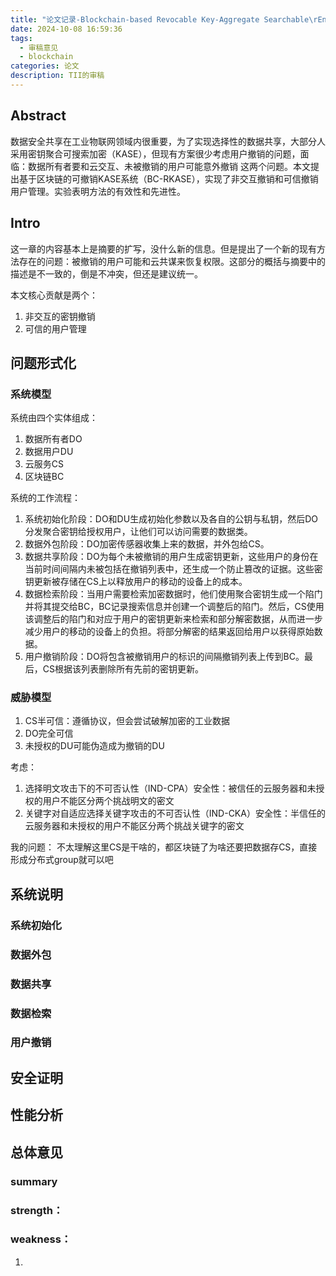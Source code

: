 ```yaml
---
title: "论文记录-Blockchain-based Revocable Key-Aggregate Searchable\rEncryption for Group Data Sharing in Cloud-Assisted\rIndustrial IoT"
date: 2024-10-08 16:59:36
tags:
  - 审稿意见
  - blockchain
categories: 论文
description: TII的审稿
---
```

## Abstract
数据安全共享在工业物联网领域内很重要，为了实现选择性的数据共享，大部分人采用密钥聚合可搜索加密（KASE），但现有方案很少考虑用户撤销的问题，面临：数据所有者要和云交互、未被撤销的用户可能意外撤销 这两个问题。本文提出基于区块链的可撤销KASE系统（BC-RKASE），实现了非交互撤销和可信撤销用户管理。实验表明方法的有效性和先进性。

 ## Intro
这一章的内容基本上是摘要的扩写，没什么新的信息。但是提出了一个新的现有方法存在的问题：被撤销的用户可能和云共谋来恢复权限。这部分的概括与摘要中的描述是不一致的，倒是不冲突，但还是建议统一。

本文核心贡献是两个：
1. 非交互的密钥撤销
2. 可信的用户管理

## 问题形式化
### 系统模型
系统由四个实体组成：
1. 数据所有者DO
2. 数据用户DU
3. 云服务CS
4. 区块链BC

系统的工作流程：
1. 系统初始化阶段：DO和DU生成初始化参数以及各自的公钥与私钥，然后DO分发聚合密钥给授权用户，让他们可以访问需要的数据类。
2. 数据外包阶段：DO加密传感器收集上来的数据，并外包给CS。
3. 数据共享阶段：DO为每个未被撤销的用户生成密钥更新，这些用户的身份在当前时间间隔内未被包括在撤销列表中，还生成一个防止篡改的证据。这些密钥更新被存储在CS上以释放用户的移动的设备上的成本。
4. 数据检索阶段：当用户需要检索加密数据时，他们使用聚合密钥生成一个陷门并将其提交给BC，BC记录搜索信息并创建一个调整后的陷门。然后，CS使用该调整后的陷门和对应于用户的密钥更新来检索和部分解密数据，从而进一步减少用户的移动的设备上的负担。将部分解密的结果返回给用户以获得原始数据。
5. 用户撤销阶段：DO将包含被撤销用户的标识的间隔撤销列表上传到BC。最后，CS根据该列表删除所有先前的密钥更新。

### 威胁模型
1. CS半可信：遵循协议，但会尝试破解加密的工业数据
2. DO完全可信
3. 未授权的DU可能伪造成为撤销的DU

考虑：
1. 选择明文攻击下的不可否认性（IND-CPA）安全性：被信任的云服务器和未授权的用户不能区分两个挑战明文的密文
2. 关键字对自适应选择关键字攻击的不可否认性（IND-CKA）安全性：半信任的云服务器和未授权的用户不能区分两个挑战关键字的密文

我的问题：
不太理解这里CS是干啥的，都区块链了为啥还要把数据存CS，直接形成分布式group就可以吧

## 系统说明
### 系统初始化

### 数据外包

### 数据共享

### 数据检索

### 用户撤销

## 安全证明

## 性能分析

## 总体意见
### summary

### strength：

### weakness：
1. 